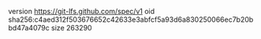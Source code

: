version https://git-lfs.github.com/spec/v1
oid sha256:c4aed312f503676652c42633e3abfcf5a93d6a830250066ec7b20bbd47a4079c
size 263290
